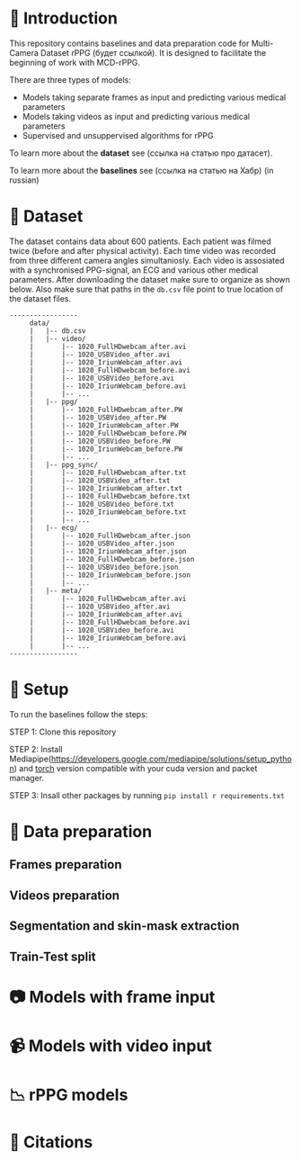 # :wave: Introduction

This repository contains baselines and data preparation code for Multi-Camera Dataset rPPG (будет ссылкой). 
It is designed to facilitate the beginning of work with MCD-rPPG.

There are three types of models: 
* Models taking separate frames as input and predicting various medical parameters
* Models taking videos as input and predicting various medical parameters
* Supervised and unsuppervised algorithms for rPPG

To learn more about the **dataset** see (ссылка на статью про датасет).

To learn more about the **baselines** see (ссылка на статью на Хабр) (in russian)

# :city_sunset: Dataset

The dataset contains data about 600 patients. Each patient was filmed twice (before and after physical activity). Each time video was recorded from three different camera angles simultaniosly. Each video is assosiated with a synchronised PPG-signal, an ECG and various other medical parameters. After downloading the dataset make sure to organize as shown below. Also make sure that paths in the `db.csv` file point to true location of the dataset files.

    -----------------
         data/
         |   |-- db.csv
         |   |-- video/
         |       |-- 1020_FullHDwebcam_after.avi	
         |       |-- 1020_USBVideo_after.avi
         |       |-- 1020_IriunWebcam_after.avi	
         |       |-- 1020_FullHDwebcam_before.avi	
         |       |-- 1020_USBVideo_before.avi	
         |       |-- 1020_IriunWebcam_before.avi
         |       |-- ...
         |   |-- ppg/
         |       |-- 1020_FullHDwebcam_after.PW	
         |       |-- 1020_USBVideo_after.PW
         |       |-- 1020_IriunWebcam_after.PW	
         |       |-- 1020_FullHDwebcam_before.PW	
         |       |-- 1020_USBVideo_before.PW	
         |       |-- 1020_IriunWebcam_before.PW
         |       |-- ...
         |   |-- ppg_sync/
         |       |-- 1020_FullHDwebcam_after.txt	
         |       |-- 1020_USBVideo_after.txt
         |       |-- 1020_IriunWebcam_after.txt	
         |       |-- 1020_FullHDwebcam_before.txt	
         |       |-- 1020_USBVideo_before.txt	
         |       |-- 1020_IriunWebcam_before.txt
         |       |-- ...
         |   |-- ecg/
         |       |-- 1020_FullHDwebcam_after.json	
         |       |-- 1020_USBVideo_after.json
         |       |-- 1020_IriunWebcam_after.json	
         |       |-- 1020_FullHDwebcam_before.json	
         |       |-- 1020_USBVideo_before.json	
         |       |-- 1020_IriunWebcam_before.json
         |       |-- ...
         |   |-- meta/
         |       |-- 1020_FullHDwebcam_after.avi	
         |       |-- 1020_USBVideo_after.avi
         |       |-- 1020_IriunWebcam_after.avi	
         |       |-- 1020_FullHDwebcam_before.avi	
         |       |-- 1020_USBVideo_before.avi	
         |       |-- 1020_IriunWebcam_before.avi
         |       |-- ...
    -----------------
   

# :wrench: Setup

To run the baselines follow the steps:

STEP 1: Clone this repository

STEP 2: Install Mediapipe(https://developers.google.com/mediapipe/solutions/setup_python) and [torch](https://pytorch.org/get-started/locally/) version compatible with your cuda version and packet manager. 

STEP 3: Insall other packages by running `pip install r requirements.txt`

# :pizza: Data preparation
## Frames preparation

## Videos preparation

## Segmentation and skin-mask extraction

## Train-Test split

# :camera: Models with frame input

# :video_camera: Models with video input

# :chart_with_downwards_trend: rPPG models

# :pray: Citations

